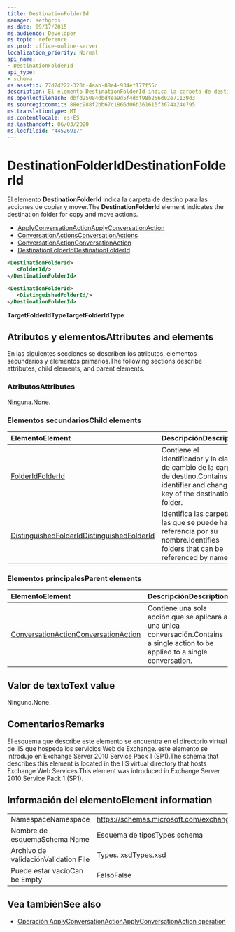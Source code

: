 ```yaml
---
title: DestinationFolderId
manager: sethgros
ms.date: 09/17/2015
ms.audience: Developer
ms.topic: reference
ms.prod: office-online-server
localization_priority: Normal
api_name:
- DestinationFolderId
api_type:
- schema
ms.assetid: 77d2d222-320b-4aab-88e4-934ef177f55c
description: El elemento DestinationFolderId indica la carpeta de destino para las acciones de copiar y mover.
ms.openlocfilehash: dbfd25084dbd4ea9d5f4ddf98b256d02e71139d3
ms.sourcegitcommit: 88ec988f2bb67c1866d06b361615f3674a24e795
ms.translationtype: MT
ms.contentlocale: es-ES
ms.lasthandoff: 06/03/2020
ms.locfileid: "44526917"
---
```

# <a name="destinationfolderid"></a><span data-ttu-id="b1213-103">DestinationFolderId</span><span class="sxs-lookup"><span data-stu-id="b1213-103">DestinationFolderId</span></span>

<span data-ttu-id="b1213-104">El elemento **DestinationFolderId** indica la carpeta de destino para las acciones de copiar y mover.</span><span class="sxs-lookup"><span data-stu-id="b1213-104">The **DestinationFolderId** element indicates the destination folder for copy and move actions.</span></span> 
  
- [<span data-ttu-id="b1213-105">ApplyConversationAction</span><span class="sxs-lookup"><span data-stu-id="b1213-105">ApplyConversationAction</span></span>](applyconversationaction.md)  
- [<span data-ttu-id="b1213-106">ConversationActions</span><span class="sxs-lookup"><span data-stu-id="b1213-106">ConversationActions</span></span>](conversationactions.md) 
- [<span data-ttu-id="b1213-107">ConversationAction</span><span class="sxs-lookup"><span data-stu-id="b1213-107">ConversationAction</span></span>](conversationaction.md)  
- [<span data-ttu-id="b1213-108">DestinationFolderId</span><span class="sxs-lookup"><span data-stu-id="b1213-108">DestinationFolderId</span></span>](destinationfolderid.md)
  
```XML
<DestinationFolderId>
   <FolderId/>
</DestinationFolderId>
```

```XML
<DestinationFolderId>
   <DistinguishedFolderId/>
</DestinationFolderId>
```

<span data-ttu-id="b1213-109">**TargetFolderIdType**</span><span class="sxs-lookup"><span data-stu-id="b1213-109">**TargetFolderIdType**</span></span>

## <a name="attributes-and-elements"></a><span data-ttu-id="b1213-110">Atributos y elementos</span><span class="sxs-lookup"><span data-stu-id="b1213-110">Attributes and elements</span></span>

<span data-ttu-id="b1213-111">En las siguientes secciones se describen los atributos, elementos secundarios y elementos primarios.</span><span class="sxs-lookup"><span data-stu-id="b1213-111">The following sections describe attributes, child elements, and parent elements.</span></span>
  
### <a name="attributes"></a><span data-ttu-id="b1213-112">Atributos</span><span class="sxs-lookup"><span data-stu-id="b1213-112">Attributes</span></span>

<span data-ttu-id="b1213-113">Ninguna.</span><span class="sxs-lookup"><span data-stu-id="b1213-113">None.</span></span>
  
### <a name="child-elements"></a><span data-ttu-id="b1213-114">Elementos secundarios</span><span class="sxs-lookup"><span data-stu-id="b1213-114">Child elements</span></span>

|<span data-ttu-id="b1213-115">**Elemento**</span><span class="sxs-lookup"><span data-stu-id="b1213-115">**Element**</span></span>|<span data-ttu-id="b1213-116">**Descripción**</span><span class="sxs-lookup"><span data-stu-id="b1213-116">**Description**</span></span>|
|:-----|:-----|
|[<span data-ttu-id="b1213-117">FolderId</span><span class="sxs-lookup"><span data-stu-id="b1213-117">FolderId</span></span>](folderid.md) <br/> |<span data-ttu-id="b1213-118">Contiene el identificador y la clave de cambio de la carpeta de destino.</span><span class="sxs-lookup"><span data-stu-id="b1213-118">Contains the identifier and change key of the destination folder.</span></span>  <br/> |
|[<span data-ttu-id="b1213-119">DistinguishedFolderId</span><span class="sxs-lookup"><span data-stu-id="b1213-119">DistinguishedFolderId</span></span>](distinguishedfolderid.md) <br/> |<span data-ttu-id="b1213-120">Identifica las carpetas a las que se puede hacer referencia por su nombre.</span><span class="sxs-lookup"><span data-stu-id="b1213-120">Identifies folders that can be referenced by name.</span></span>  <br/> |
   
### <a name="parent-elements"></a><span data-ttu-id="b1213-121">Elementos principales</span><span class="sxs-lookup"><span data-stu-id="b1213-121">Parent elements</span></span>

|<span data-ttu-id="b1213-122">**Elemento**</span><span class="sxs-lookup"><span data-stu-id="b1213-122">**Element**</span></span>|<span data-ttu-id="b1213-123">**Descripción**</span><span class="sxs-lookup"><span data-stu-id="b1213-123">**Description**</span></span>|
|:-----|:-----|
|[<span data-ttu-id="b1213-124">ConversationAction</span><span class="sxs-lookup"><span data-stu-id="b1213-124">ConversationAction</span></span>](conversationaction.md) <br/> |<span data-ttu-id="b1213-125">Contiene una sola acción que se aplicará a una única conversación.</span><span class="sxs-lookup"><span data-stu-id="b1213-125">Contains a single action to be applied to a single conversation.</span></span>  <br/> |
   
## <a name="text-value"></a><span data-ttu-id="b1213-126">Valor de texto</span><span class="sxs-lookup"><span data-stu-id="b1213-126">Text value</span></span>

<span data-ttu-id="b1213-127">Ninguno.</span><span class="sxs-lookup"><span data-stu-id="b1213-127">None.</span></span>
  
## <a name="remarks"></a><span data-ttu-id="b1213-128">Comentarios</span><span class="sxs-lookup"><span data-stu-id="b1213-128">Remarks</span></span>

<span data-ttu-id="b1213-129">El esquema que describe este elemento se encuentra en el directorio virtual de IIS que hospeda los servicios Web de Exchange. este elemento se introdujo en Exchange Server 2010 Service Pack 1 (SP1).</span><span class="sxs-lookup"><span data-stu-id="b1213-129">The schema that describes this element is located in the IIS virtual directory that hosts Exchange Web Services.This element was introduced in Exchange Server 2010 Service Pack 1 (SP1).</span></span>
  
## <a name="element-information"></a><span data-ttu-id="b1213-130">Información del elemento</span><span class="sxs-lookup"><span data-stu-id="b1213-130">Element information</span></span>

|||
|:-----|:-----|
|<span data-ttu-id="b1213-131">Namespace</span><span class="sxs-lookup"><span data-stu-id="b1213-131">Namespace</span></span>  <br/> |https://schemas.microsoft.com/exchange/services/2006/types  <br/> |
|<span data-ttu-id="b1213-132">Nombre de esquema</span><span class="sxs-lookup"><span data-stu-id="b1213-132">Schema Name</span></span>  <br/> |<span data-ttu-id="b1213-133">Esquema de tipos</span><span class="sxs-lookup"><span data-stu-id="b1213-133">Types schema</span></span>  <br/> |
|<span data-ttu-id="b1213-134">Archivo de validación</span><span class="sxs-lookup"><span data-stu-id="b1213-134">Validation File</span></span>  <br/> |<span data-ttu-id="b1213-135">Types. xsd</span><span class="sxs-lookup"><span data-stu-id="b1213-135">Types.xsd</span></span>  <br/> |
|<span data-ttu-id="b1213-136">Puede estar vacío</span><span class="sxs-lookup"><span data-stu-id="b1213-136">Can be Empty</span></span>  <br/> |<span data-ttu-id="b1213-137">Falso</span><span class="sxs-lookup"><span data-stu-id="b1213-137">False</span></span>  <br/> |
   
## <a name="see-also"></a><span data-ttu-id="b1213-138">Vea también</span><span class="sxs-lookup"><span data-stu-id="b1213-138">See also</span></span>

- [<span data-ttu-id="b1213-139">Operación ApplyConversationAction</span><span class="sxs-lookup"><span data-stu-id="b1213-139">ApplyConversationAction operation</span></span>](applyconversationaction-operation.md)

